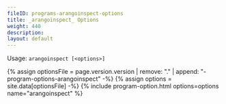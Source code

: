 ```yaml
---
fileID: programs-arangoinspect-options
title: _arangoinspect_ Options
weight: 440
description: 
layout: default
---
```

Usage: `arangoinspect [<options>]`

{% assign optionsFile = page.version.version | remove: "." | append: "-program-options-arangoinspect" -%}
{% assign options = site.data[optionsFile] -%}
{% include program-option.html options=options name="arangoinspect" %}
